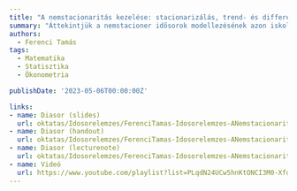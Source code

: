 ```yaml
---
title: "A nemstacionaritás kezelése: stacionarizálás, trend- és differenciastacioner idősorok, differenciázás, ARIMA-folyamat"
summary: "Áttekintjük a nemstacioner idősorok modellezésének azon iskoláját, mely megpróbálja úgy kezelni a helyzetet, hogy az idősort egy stacioner idősorrá alakítja egy invertálható transzformációval."
authors:
  - Ferenci Tamás
tags:
  - Matematika
  - Statisztika
  - Ökonometria

publishDate: '2023-05-06T00:00:00Z'

links:
- name: Diasor (slides)
  url: oktatas/Idosorelemzes/FerenciTamas-Idosorelemzes-ANemstacionaritasKezelese-slides.pdf
- name: Diasor (handout)
  url: oktatas/Idosorelemzes/FerenciTamas-Idosorelemzes-ANemstacionaritasKezelese-handout.pdf
- name: Diasor (lecturenote)
  url: oktatas/Idosorelemzes/FerenciTamas-Idosorelemzes-ANemstacionaritasKezelese-lecturenote.pdf
- name: Videó
  url: https://www.youtube.com/playlist?list=PLqdN24UCw5hnKtONCI3M0-Xfqo4uzj-EA
---
```

